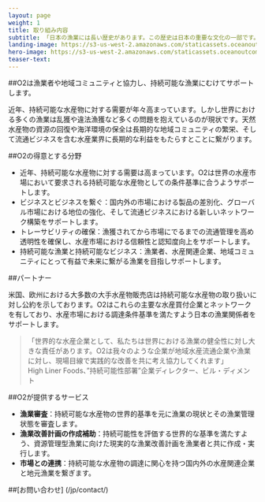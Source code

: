 ```yaml
---
layout: page
weight: 1
title: 取り組み内容
subtitle: 「日本の漁業には長い歴史があります。この歴史は日本の重要な文化の一部です。だからこそ日本の考え方、そして日本の漁業を真摯に理解して協力してくれるO2のような団体と協力することはとても重要だと思います。」北海道漁業協同組合連合会 営業部長 福田和人
landing-image: https://s3-us-west-2.amazonaws.com/staticassets.oceanoutcomes.org/rollover+images/our-work-hover.jpg
hero-image: https://s3-us-west-2.amazonaws.com/staticassets.oceanoutcomes.org/hero+photos/japanese-what-we-do.jpg
teaser-text:
---
```

##O2は漁業者や地域コミュニティと協力し、持続可能な漁業にむけてサポートします。  

近年、持続可能な水産物に対する需要が年々高まっています。しかし世界における多くの漁業は乱獲や違法漁獲など多くの問題を抱えているのが現状です。天然水産物の資源の回復や海洋環境の保全は長期的な地域コミュニティの繁栄、そして流通ビジネスを含む水産業界に長期的な利益をもたらすとことに繋がります。

##O2の得意とする分野

* 近年、持続可能な水産物に対する需要は高まっています。O2は世界の水産市場において要求される持続可能な水産物としての条件基準に合うようサポートします。
* ビジネスとビジネスを繋ぐ：国内外の市場における製品の差別化、グローバル市場における地位の強化、そして流通ビジネスにおける新しいネットワーク構築をサポートします。
* トレーサビリティの確保：漁獲されてから市場にでるまでの流通管理を高め透明性を確保し、水産市場における信頼性と認知度向上をサポートします。
* 持続可能な漁業と持続可能なビジネス：漁業者、水産関連企業、地域コミュニティにとって有益で未来に繋がる漁業を目指しサポートします。

##パートナー

米国、欧州における大多数の大手水産物販売店は持続可能な水産物の取り扱いに対し公約を示しております。O2はこれらの主要な水産買付企業とネットワークを有しており、水産市場における調達条件基準を満たすよう日本の漁業関係者をサポートします。

> 「世界的な水産企業として、私たちは世界における漁業の健全性に対し大きな責任があります。O2は我々のような企業が地域水産流通企業や漁業に対し、現場目線で実践的な改善を共に考え協力してくれます」  
> High Liner Foods、”持続可能性部署”企業ディレクター、ビル・ディメント

##O2が提供するサービス

* **漁業審査**：持続可能な水産物の世界的基準を元に漁業の現状とその漁業管理状態を審査します。  
* **漁業改善計画の作成補助**：持続可能性を評価する世界的な基準を満たすよう、資源管理型漁業に向けた現実的な漁業改善計画を漁業者と共に作成・実行します。
* **市場との連携**：持続可能な水産物の調達に関心を持つ国内外の水産関連企業と地元漁業を繋ぎます。  

##[お問い合わせ] (/jp/contact/)
